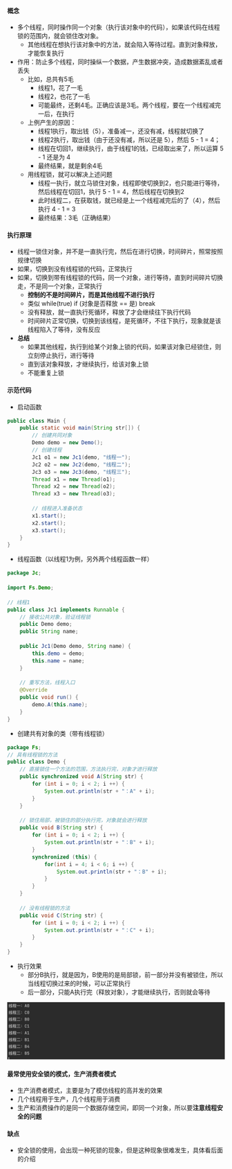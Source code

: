 

#### 概念
- 多个线程，同时操作同一个对象（执行该对象中的代码），如果该代码在线程锁的范围内，就会锁住改对象。
  - 其他线程在想执行该对象中的方法，就会陷入等待过程。直到对象释放，才能恢复执行
- 作用：防止多个线程，同时操纵一个数据，产生数据冲突，造成数据紊乱或者丢失
  - 比如，总共有5毛
    - 线程1，花了一毛
    - 线程2，也花了一毛
    - 可能最终，还剩4毛。正确应该是3毛。两个线程，要在一个线程减完一后，在执行
  - 上例产生的原因：
    - 线程1执行，取出钱（5），准备减一，还没有减，线程就切换了
    - 线程2执行，取出钱（由于还没有减，所以还是 5），然后 5 - 1 = 4；
    - 线程在切回1，继续执行，由于线程1的钱，已经取出来了，所以运算 5 - 1 还是为 4
    - 最终结果，就是剩余4毛
  - 用线程锁，就可以解决上述问题
    - 线程一执行，就立马锁住对象，线程即使切换到2，也只能进行等待，然后线程在切回1，执行 5 - 1 = 4，然后线程在切换到2
    - 此时线程二，在获取钱，就已经是上一个线程减完后的了（4），然后执行 4 - 1 = 3
    - 最终结果：3毛（正确结果）

#### 执行原理
- 线程一锁住对象，并不是一直执行完，然后在进行切换，时间碎片，照常按照规律切换
- 如果，切换到没有线程锁的代码，正常执行
- 如果，切换到带有线程锁的代码，同一个对象，进行等待，直到时间碎片切换走，不是同一个对象，正常执行
  - **控制的不是时间碎片，而是其他线程不进行执行**
  - 类似 while(true) if (对象是否释放 == 是) break
  - 没有释放，就一直执行死循环，释放了才会继续往下执行代码
  - 时间碎片正常切换，切换到该线程，是死循环，不往下执行，现象就是该线程陷入了等待，没有反应
- **总结**
  - 如果其他线程，执行到给某个对象上锁的代码，如果该对象已经锁住，则立刻停止执行，进行等待
  - 直到该对象释放，才继续执行，给该对象上锁
  - 不能重复上锁


#### 示范代码
- 启动函数
```java
public class Main {
    public static void main(String str[]) {
        // 创建共同对象
        Demo demo = new Demo();  
        // 创建线程
        Jc1 o1 = new Jc1(demo, "线程一");
        Jc2 o2 = new Jc2(demo, "线程二");
        Jc3 o3 = new Jc3(demo, "线程三");
        Thread x1 = new Thread(o1);
        Thread x2 = new Thread(o2);
        Thread x3 = new Thread(o3);

        // 线程进入准备状态
        x1.start();
        x2.start();
        x3.start();
    }
}
```

- 线程函数（以线程1为例，另外两个线程函数一样）
```java
package Jc;

import Fs.Demo;

// 线程1
public class Jc1 implements Runnable {
    // 接收公共对象，验证线程锁
    public Demo demo;
    public String name;

    public Jc1(Demo demo, String name) {
        this.demo = demo;
        this.name = name;
    }

    // 重写方法，线程入口
    @Override
    public void run() {
        demo.A(this.name);
    }
}
```

- 创建共有对象的类（带有线程锁）
```java
package Fs;
// 具有线程锁的方法
public class Demo {
    // 直接锁住一个方法的范围，方法执行完，对象才进行释放
    public synchronized void A(String str) {
        for (int i = 0; i < 2; i ++) {
            System.out.println(str + "：A" + i);
        }
    }

    // 锁住局部，被锁住的部分执行完，对象就会进行释放
    public void B(String str) {
        for (int i = 0; i < 2; i ++) {
            System.out.println(str + "：B" + i);
        }
        synchronized (this) {
            for(int i = 4; i < 6; i ++) {
                System.out.println(str + "：B" + i);
            }
        }
    }

    // 没有线程锁的方法
    public void C(String str) {
        for (int i = 0; i < 2; i ++) {
            System.out.println(str + "：C" + i);
        }
    }
}
```
- 执行效果
  - 部分B执行，就是因为，B使用的是局部锁，前一部分并没有被锁住，所以当线程切换过来的时候，可以正常执行
  - 后一部分，只能A执行完（释放对象），才能继续执行，否则就会等待
<img src='../../../../imgs/img56.png' />


#### 最常使用安全锁的模式，生产消费者模式
- 生产消费者模式，主要是为了模仿线程的高并发的效果
- 几个线程用于生产，几个线程用于消费
- 生产和消费操作的是同一个数据存储空间，即同一个对象，所以要**注意线程安全的问题**


#### 缺点
- 安全锁的使用，会出现一种死锁的现象，但是这种现象很难发生，具体看后面的介绍